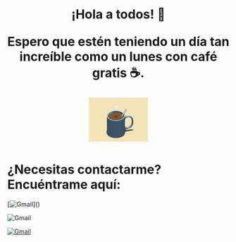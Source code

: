 # <div style="text-align: center;"><p>¡Hola a todos! 👋 <p><p>Espero que estén teniendo un día tan increíble como un lunes con café gratis ☕.</p> <img src="coffee.gif" height="100"> </div>

# ¿Necesitas contactarme? Encuéntrame aquí:

[![Gmail](https://img.shields.io/badge/Gmail-D14836?style=for-the-badge&logo=gmail&logoColor=white)](<a href="mailto:cesarcruzcanul210203@gmail.com"></a>)

![Gmail](https://img.shields.io/badge/Gmail-D14836?style=for-the-badge&logo=gmail&logoColor=white)

[![Gmail](https://img.shields.io/badge/Gmail-D14836?style=for-the-badge&logo=gmail&logoColor=white)](https://www.google.com)




<!--
**CesarCruzGH/CesarCruzGH** is a ✨ _special_ ✨ repository because its `README.md` (this file) appears on your GitHub profile.

Here are some ideas to get you started:

- 🔭 I’m currently working on ...
- 🌱 I’m currently learning ...
- 👯 I’m looking to collaborate on ...
- 🤔 I’m looking for help with ...
- 💬 Ask me about ...
- 📫 How to reach me: ...
- 😄 Pronouns: ...
- ⚡ Fun fact: ...
-->
